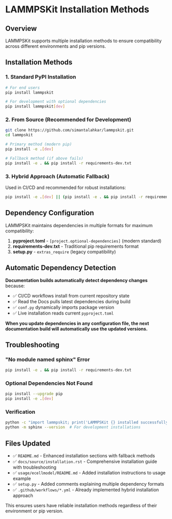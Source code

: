 # LAMMPSKit Installation Methods

## Overview

LAMMPSKit supports multiple installation methods to ensure compatibility across different environments and pip versions.

## Installation Methods

### 1. Standard PyPI Installation

```bash
# For end users
pip install lammpskit

# For development with optional dependencies
pip install lammpskit[dev]
```

### 2. From Source (Recommended for Development)

```bash
git clone https://github.com/simantalahkar/lammpskit.git
cd lammpskit

# Primary method (modern pip)
pip install -e .[dev]

# Fallback method (if above fails)
pip install -e . && pip install -r requirements-dev.txt
```

### 3. Hybrid Approach (Automatic Fallback)

Used in CI/CD and recommended for robust installations:

```bash
pip install -e .[dev] || (pip install -e . && pip install -r requirements-dev.txt)
```

## Dependency Configuration

LAMMPSKit maintains dependencies in multiple formats for maximum compatibility:

1. **pyproject.toml** - `[project.optional-dependencies]` (modern standard)
2. **requirements-dev.txt** - Traditional pip requirements format  
3. **setup.py** - `extras_require` (legacy compatibility)

## Automatic Dependency Detection

**Documentation builds automatically detect dependency changes** because:

- ✅ CI/CD workflows install from current repository state
- ✅ Read the Docs pulls latest dependencies during build
- ✅ `conf.py` dynamically imports package version
- ✅ Live installation reads current `pyproject.toml`

**When you update dependencies in any configuration file, the next documentation build will automatically use the updated versions.**

## Troubleshooting

### "No module named sphinx" Error
```bash
pip install -e . && pip install -r requirements-dev.txt
```

### Optional Dependencies Not Found
```bash
pip install --upgrade pip
pip install -e .[dev]
```

### Verification
```bash
python -c "import lammpskit; print('LAMMPSKit {} installed successfully'.format(lammpskit.__version__))"
python -m sphinx --version  # For development installations
```

## Files Updated

- ✅ `README.md` - Enhanced installation sections with fallback methods
- ✅ `docs/source/installation.rst` - Comprehensive installation guide with troubleshooting
- ✅ `usage/ecellmodel/README.md` - Added installation instructions to usage example
- ✅ `setup.py` - Added comments explaining multiple dependency formats
- ✅ `.github/workflows/*.yml` - Already implemented hybrid installation approach

This ensures users have reliable installation methods regardless of their environment or pip version.
